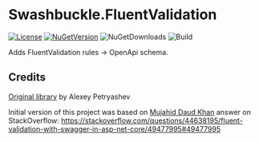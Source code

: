 ﻿# Swashbuckle.FluentValidation

[![License](https://img.shields.io/github/license/vchirikov/Swashbuckle.FluentValidation.svg)](https://raw.githubusercontent.com/vchirikov/Swashbuckle.FluentValidation/master/LICENSE)
[![NuGetVersion](https://img.shields.io/nuget/v/Swashbuckle.FluentValidation.svg)](https://www.nuget.org/packages/Swashbuckle.FluentValidation)
![NuGetDownloads](https://img.shields.io/nuget/dt/Swashbuckle.FluentValidation.svg)
![Build](https://github.com/vchirikov/Swashbuckle.FluentValidation/workflows/Publish/badge.svg)

Adds FluentValidation rules -> OpenApi schema.


## Credits

[Original library](https://github.com/micro-elements/MicroElements.Swashbuckle.FluentValidation) by Alexey Petryashev

Initial version of this project was based on [Mujahid Daud Khan](https://stackoverflow.com/users/1735196/mujahid-daud-khan)
answer on StackOverflow: https://stackoverflow.com/questions/44638195/fluent-validation-with-swagger-in-asp-net-core/49477995#49477995
